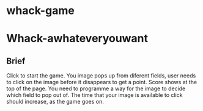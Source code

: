 # whack-game
# Whack-awhateveryouwant
## Brief
Click to start the game.
You image pops up from diferent fields, user needs to click on the image
before it disappears to get a point.
Score shows at the top of the page.
You need to programme a way for the image to decide which field to pop
out of.
The time that your image is available to click should increase, as the
game goes on.
